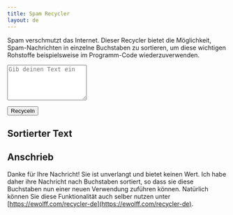 ```yaml
---
title: Spam Recycler
layout: de
---
```


Spam verschmutzt das Internet. Dieser Recycler bietet die Möglichkeit,
Spam-Nachrichten in einzelne Buchstaben zu sortieren, um diese
wichtigen Rohstoffe beispielsweise im Programm-Code wiederzuverwenden.

<textarea id="textInput" rows="5" placeholder="Gib deinen Text ein"></textarea>

<button onclick="recycleText()">Recyceln</button>

## Sortierter Text

<span id="output"></span>

<script>
   function recycleText() {
     let text = document.getElementById("textInput").value;
     let Segmenter = window.Intl && Intl.Segmenter;
     let parts = [];
     if (Segmenter) {
       for (let { segment } of new Segmenter().segment(text)) {
         parts.push(segment);
       }
     } else {
       parts = text.split("");
     }
     let sortedText = parts.sort((a, b) => a.localeCompare(b, "de")).join("");
     document.getElementById("output").textContent = sortedText;
   }
</script>

## Anschrieb

Danke für Ihre Nachricht! Sie ist unverlangt und bietet keinen
Wert. Ich habe daher ihre Nachricht nach Buchstaben sortiert, so dass
sie diese Buchstaben nun einer neuen Verwendung zuführen
können. Natürlich können Sie diese Funktionalität auch selber nutzen
unter [https://ewolff.com/recycler-de](https://ewolff.com/recycler-de).

